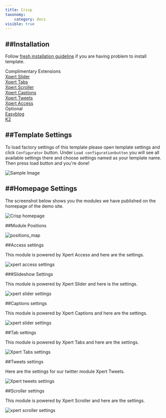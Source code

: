 ```yaml
---
title: Crisp
taxonomy:
    category: docs
visible: true
---
```


##Installation
----------
Follow [fresh installation guideline](http://www.themexpert.com/documentation/expose-framework/getting-started) if you are having problem to install template.


<div class="row">
	<div class="col-md-6">
		<div class="panel panel-primary">
  <!-- Default panel contents -->
  <div class="panel-heading">Complimentary Extensions</div>

  <!-- List group -->
  <div class="list-group">
    <div><a class="list-group-item" href="http://www.themexpert.com/joomla/extensions/xpert-slider">Xpert Slider</a></div>
    <div><a class="list-group-item" href="http://www.themexpert.com/joomla-extensions/xpert-tabss">Xpert Tabs</a></div>
    <div><a class="list-group-item" href="http://www.themexpert.com/joomla-extensions/xpert-scroller">Xpert Scroller</a></div>
    <div><a class="list-group-item" href="http://www.themexpert.com/joomla/extensions/xpert-captions">Xpert Captions</a></div>
    <div><a class="list-group-item" href="http://www.themexpert.com/joomla/extensions/xpert-tweets">Xpert Tweets</a></div>
    <div><a class="list-group-item" href="http://www.themexpert.com/joomla/extensions/xpert-access">Xpert Access</a></div>
  </div>
</div>
	</div>
	<div class="col-md-6">
		<div class="panel panel-default">
  <!-- Default panel contents -->
  <div class="panel-heading">Optional</div>
  <!-- List group -->
  <div class="list-group">
    <div><a  class="list-group-item" href="http://stackideas.com/easyblog.html">Easyblog</a></div>
    <div><a  class="list-group-item" href="http://getk2.org/">K2</a></div>
  </div>
</div>
	</div>
</div>

</div>

##Template Settings
----------
To load factory settings of this template please open template settings and click `Configurator` button. Under `Load configurationbutton` you will see all available settings there and choose settings named as your template name. Then press load button and you're done!

![Sample Image](load-configuration.png)

##Homepage Settings
----------
The screenshot below shows you the modules we have published on the homepage of the demo site.

![Crisp homepage](home.jpg)

##Module Positions

![positions_map](https://s3.amazonaws.com/expose/positions_map.jpg)

##Access settings

This module is powered by Xpert Access and here are the settings.

![xpert access settings](xpertaccess.jpg)


###Slideshow Settings

This module is powered by Xpert Slider and here is the settings.

![xpert slider settings](xpertslider.jpg)


##Captions settings

<p>This module is powered by Xpert Captions and here are the settings.</p>

![xpert slider settings](xpertcaptions.jpg)


##Tab settings

This module is powered by Xpert Tabs and here are the settings.

![Xpert Tabs settings](xperttabs.jpg)


##Tweets settings

Here are the settings for our twitter module Xpert Tweets.

![Xpert tweets settings](xperttweets.jpg)


##Scroller settings

This module is powered by Xpert Scroller and here are the settings.


![xpert scroller settings](xpertscroller.jpg)

